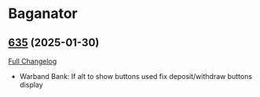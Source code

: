 # Baganator

## [635](https://github.com/Baganator/Baganator/tree/635) (2025-01-30)
[Full Changelog](https://github.com/Baganator/Baganator/compare/634...635) 

- Warband Bank: If alt to show buttons used fix deposit/withdraw buttons display  
